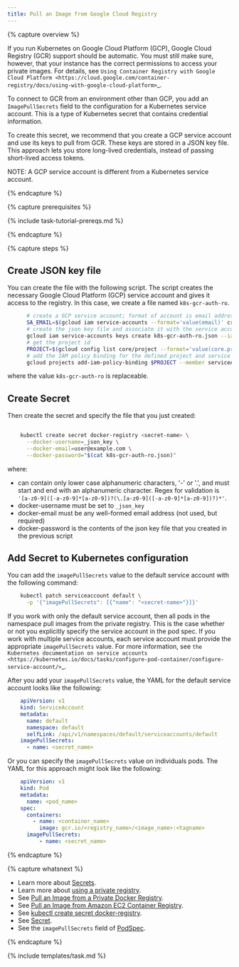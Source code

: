 ```yaml
---
title: Pull an Image from Google Cloud Registry
---
```


{% capture overview %}

If you run Kubernetes on Google Cloud Platform (GCP), Google Cloud Registry (GCR) support should be automatic. You must still make sure, however, that your instance has the correct permissions to access your private images. For details, see `Using Container Registry with Google Cloud Platform <https://cloud.google.com/container-registry/docs/using-with-google-cloud-platform>`_. 

To connect to GCR from an environment other than GCP, you add an ``ImagePullSecrets`` field to the configuration for a Kubernetes service account. This is a type of Kubernetes secret that contains credential information.

To create this secret, we recommend that you create a GCP service account and use its keys to pull from GCR. These keys are stored in a JSON key file. This approach lets you store long-lived credentials, instead of passing short-lived access tokens.

NOTE: A GCP service account is different from a Kubernetes service account.

{% endcapture %}

{% capture prerequisites %}

{% include task-tutorial-prereqs.md %}

{% endcapture %}

{% capture steps %}

## Create JSON key file

You can create the file with the following script. The script creates the necessary Google Cloud Platform (GCP) service account and gives it access to the registry. In this case, we create a file named `k8s-gcr-auth-ro`.

```bash
      # create a GCP service account; format of account is email address
      SA_EMAIL=$(gcloud iam service-accounts --format='value(email)' create k8s-gcr-auth-ro)
      # create the json key file and associate it with the service account
      gcloud iam service-accounts keys create k8s-gcr-auth-ro.json --iam-account=$SA_EMAIL
      # get the project id
      PROJECT=$(gcloud config list core/project --format='value(core.project)')
      # add the IAM policy binding for the defined project and service account
      gcloud projects add-iam-policy-binding $PROJECT --member serviceAccount:$SA_EMAIL --role roles/storage.objectViewer
```

where the value `k8s-gcr-auth-ro` is replaceable.

## Create Secret

Then create the secret and specify the file that you just created:

```bash
    
    kubectl create secret docker-registry <secret-name> \
      --docker-username=_json_key \
      --docker-email=user@example.com \
      --docker-password="$(cat k8s-gcr-auth-ro.json)"
```

where:

* <secret-name> can contain only lower case alphanumeric characters, '-' or '.', and must start and end with an alphanumeric character. Regex for validation is `'[a-z0-9]([-a-z0-9]*[a-z0-9])?(\.[a-z0-9]([-a-z0-9]*[a-z0-9])?)*'`.
* docker-username must be set to `_json_key`
* docker-email must be any well-formed email address (not used, but required)       
* docker-password is the contents of the json key file that you created in the previous script

## Add Secret to Kubernetes configuration

You can add the `imagePullSecrets` value to the default service account with the following command:

```bash 
    kubectl patch serviceaccount default \
      -p '{"imagePullSecrets": [{"name": "<secret-name>"}]}'
```

If you work with only the default service account, then all pods in the namespace pull images from the private registry. This is the case whether or not you explicitly specify the service account in the pod spec. If you work with multiple service accounts, each service account must provide the appropriate `imagePullSecrets` value. For more information, see `the Kubernetes documentation on service accounts <https://kubernetes.io/docs/tasks/configure-pod-container/configure-service-account/>`_.

After you add your `imagePullSecrets` value, the YAML for the default service account looks like the following:

```yaml
    apiVersion: v1
    kind: ServiceAccount
    metadata:
      name: default
      namespace: default
      selfLink: /api/v1/namespaces/default/serviceaccounts/default
    imagePullSecrets:
      - name: <secret_name>
```

Or you can specify the `imagePullSecrets` value on individuals pods. The YAML for this approach might look like the following:

```yaml
    apiVersion: v1
    kind: Pod
    metadata: 
      name: <pod_name>
    spec:
      containers:
        - name: <container_name>
          image: gcr.io/<registry_name>/<image_name>:<tagname>
      imagePullSecrets:
          - name: <secret_name>
```

{% endcapture %}

{% capture whatsnext %}

* Learn more about [Secrets](/docs/concepts/configuration/secret/).
* Learn more about
[using a private registry](/docs/concepts/containers/images/#using-a-private-registry).
* See [Pull an Image from a Private Docker Registry](/docs/tasks/configure-pod-container/pull-image-private-registry).
* See [Pull an Image from Amazon EC2 Container Registry](/docs/tasks/configure-pod-container/pull-image-ecr).
* See [kubectl create secret docker-registry](/docs/user-guide/kubectl/v1.6/#-em-secret-docker-registry-em-).
* See [Secret](/docs/api-reference/v1.6/#secret-v1-core).
* See the `imagePullSecrets` field of
[PodSpec](/docs/api-reference/v1.6/#podspec-v1-core).

{% endcapture %}

{% include templates/task.md %}